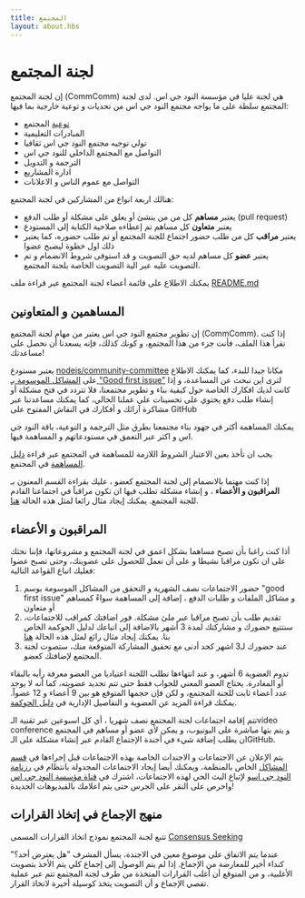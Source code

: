 ```yaml
---
title: المجتمع   
layout: about.hbs
---
```


# لجنة المجتمع

إن لجنة المجتمع (CommComm) هي لجنة عليا في مؤسسة النود جي اس.
لدى لجنة المجتمع سلطة على ما يواجه مجتمع النود جي اس من تحديات و توعية خارجية بما فيها:

* [توعية](https://github.com/nodejs/evangelism) المجتمع
* المبادرات التعليمية
* تولي توجيه مجتمع النود جي اس ثقافيا
* التواصل مع المجتمع الداخلي للنود جي اس
* الترجمة و التدويل
* ادارة المشاريع
* التواصل مع عموم الناس و الاعلانات

هنالك اربعة انواع من المشاركين في لجنة المجتمع:

* يعتبر **مساهم** كل من من ينشئ أو يعلق على مشكلة أو طلب الدفع (pull request) 
* يعتبر **متعاون** كل مساهم تم إعطاءه صلاحية الكتابة إلى المستودع
* يعتبر **مراقب**  كل من طلب حضور اجتماع للجنة المجتمع أو تم طلب حضوره، كما يعتبر ذلك اول خطوة ليصبح عضوا 
* يعتبر **عضو** كل مساهم لديه حق التصويت و قد استوفى شروط الانضمام و تم التصويت عليه عبر الية التصويت الخاصة بلجنة المجتمع.

يمكنك الاطلاع على قائمة أعضاء لجنة المجتمع عبر قراءة ملف [README.md](https://github.com/nodejs/community-committee)

## المساهمين و المتعاونين

إن تطوير مجتمع النود جي اس يعتبر من مهام لجنة المجتمع (CommComm). إذا كنت تقرأ هذا الملف، فأنت جزء من هذا المجتمع، و كونك كذلك، فإنه يسعدنا أن نحصل على مساعدتك!

يعتبر مستودع [nodejs/community-committee](https://github.com/nodejs/community-committee) مكانا جيدا للبدء، كما يمكنك الاطلاع على [المشاكل الموسومة بـ "Good first issue"](https://github.com/nodejs/community-committee/labels/good%20first%20issue) لترى اين نبحث عن المساعدة، و إذا كانت لديك افكارك الخاصة حول كيفية بناء و تطوير مجتمعنا، فلا تتردد في فتح مشكلة أو إنشاء طلب دفع يحتوي على تحسينات على عملنا الحالي، كما يمكنك مساعدتنا عبر مشاكرة آرائك و أفكارك في النقاش المفتوح على GitHub

يمكنك المساهمة أكثر في جهود بناء مجتمعنا بطرق مثل الترجمة و التوعية، باقة النود جي اس و اكثر عبر التعمق في مستودعاتهم و المساهمة فيها.

يجب ان تأخذ بعين الاعتبار الشروط اللازمة للمساهمة في المجتمع عبر قراءة 
 [دليل المساهمة](https://github.com/nodejs/community-committee/blob/master/CONTRIBUTING.md) 
 في المجتمع.

إذا كنت مهتما بالانضمام إلى لجنة المجتمع كعضو ، عليك بقراءة القسم المعنون بـ **المراقبون و الأعضاء** ، و إنشاء مشكلة تطلب فيها ان تكون مراقباً في اجتماعنا القادم للجنة المجتمع. يمكنك إيجاد مثال رائعا لمثل هذه الحالة [هنا](https://github.com/nodejs/community-committee/issues/142).

## المراقبون و الأعضاء

أذا كنت راغبا بأن تصبح مساهما بشكل اعمق في لجنة المجتمع و مشروعاتها، فإننا نحثك على ان تكون مراقبا نشيطا و على أن تعمل للحصول على عضويتك، وحتى تصبح عضوا فعليك اتباع القواعد التالية:

1. حضور الاجتماعات نصف الشهرية و التحقق من المشاكل الموسومة بوسم "good first issue"  و مشاكل الملفات و طلبات الدفع ، إضافة إلى المساهمة سواءً كمساهم أو متعاون
2. تقديم طلب بأن تصبح مراقبا عبر ملئ مشكلة. فور اضافتك كمراقب للاجتماعات،  سنتتبع حضورك و مشاركتك لمدة 3 أشهر بالاضافة إلى اتباعك لدليل الحوكمة الخاص بنا. يمكنك إيجاد مثال رائع لمثل هذه الحالة [هنا](https://github.com/nodejs/community-committee/issues/142) 
3. عند حضورك لـ3 اشهر كحد أدنى مع تحقيق المشاركة المتوقعة منك، ستصوت لجنة المجتمع لإضافتك كعضو.

تدوم العضوية 6 أشهر، و عند انتهاءها تطلب اللجنة اعتياديا من العضو معرفة رأيه بالبقاء أو المغادرة. يحتاج العضو المعني للجواب فقط حتى تتم تجديد عضويته، كما أنه لا يوجد عدد أعضاء ثابت للجنة المجتمع، و لكن فإن حجمها المتوقع هو بين 9 أعضاء و 12 عضواً. يمكنك قراءة المزيد عن العضوية و التفاصيل الإدارية في [دليل الحوكمة](https://github.com/nodejs/community-committee/blob/master/governance/README.md). 

تتم إقامة اجتماعات لجنة المجتمع نصف شهريا ، أي كل اسبوعين عبر تقنية الـvideo conference و يتم بثها مباشرة على اليوتيوب، و يمكن لأي عضو أو مساهم في المجتمع ان يطلب إضافة شيء في أجندة الإجتماع القادم عبر إنشاء مشكلة على الـGitHub.

يتم الإعلان عن الاجتماعات و الاجندات الخاصة بهذه الاجتماعات قبل إجراءها في [قسم المشاكل](https://github.com/nodejs/community-committee/issues) الخاص بالمنظمة، ويمكنك أيضا إيجاد الاجتماعات المجدولة بانتظام في [رزنامة النود جي اس](https://nodejs.org/calendar)و لإتباع البث الحي لهذه الاجتماعات، اشترك في [قناة مؤسسة النود جي اس](https://www.youtube.com/channel/UCQPYJluYC_sn_Qz_XE-YbTQ) واحرص على النقر على الجرس حتى يتم اعلامك بالفيديوهات الجديدة!

## منهج الإجماع في إتخاذ القرارات 

تتبع لجنة المجتمع نموذج اتخاذ القرارات المسمى [Consensus Seeking](https://en.wikipedia.org/wiki/Consensus-seeking_decision-making)

عندما يتم الاتفاق على موضوع معين في الاجندة، يسأل المشرف "هل يعترض أحد؟" كنداء أخير للمعارضة من الإجماع. إذا لم يتم الوصول إلى إجماع كلي يتم الأخذ بتصويت الأغلبية، و من المتوقع أن أغلب القرارات المتخذة من طرف لجنة المجتمع تتم عبر عملية تقصي الإجماع و أن التصويت يتخذ كوسيلة أخيرة لاتخاذ القرار.
